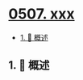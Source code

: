 # [0507. xxx](https://github.com/Tdahuyou/TNotes.leetcode/tree/main/notes/0507.%20xxx)

<!-- region:toc -->

- [1. 📝 概述](#1--概述)

<!-- endregion:toc -->

## 1. 📝 概述
